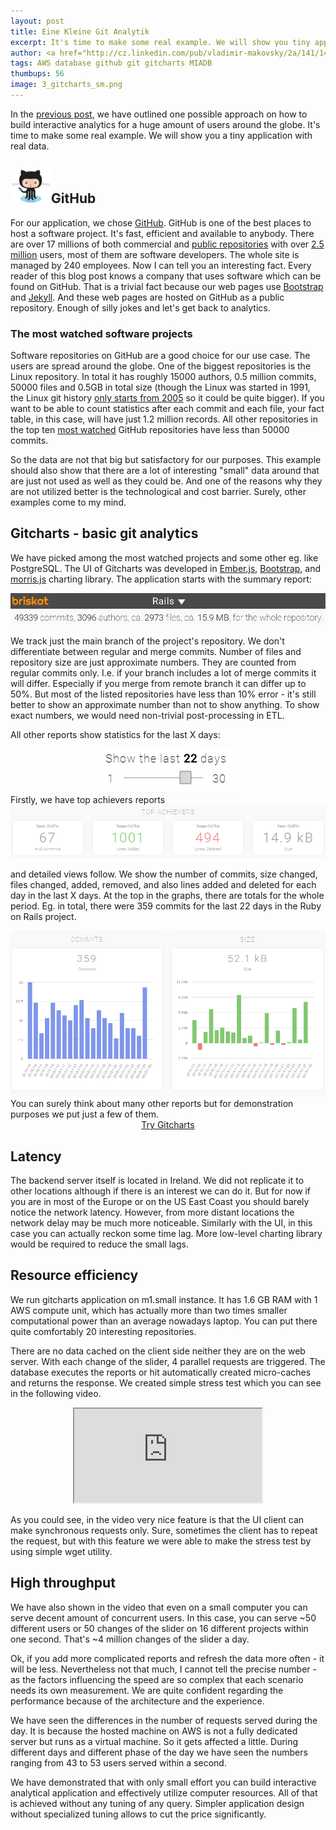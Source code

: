 ```yaml
---
layout: post
title: Eine Kleine Git Analytik
excerpt: It's time to make some real example. We will show you tiny application with real data. Software repositories on GitHub are a good choice for our use case.
author: <a href="http://cz.linkedin.com/pub/vladimir-makovsky/2a/141/141">Vladimir Makovsky</a>
tags: AWS database github git gitcharts MIADB
thumbups: 56
image: 3_gitcharts_sm.png
---
```

<p>
In the <a href="{{page.previous.url}}">previous post</a>, we have outlined one possible approach on how
to build interactive analytics for a huge amount of users around the globe.
It's time to make some real example. We will show you a tiny application with real data.
</p>

<h2><a href="http://www.github.com"><img src="/img/posts/3_octocat.png"/></a>GitHub</h2>
<p>
For our application, we chose <a href="http://www.wired.com/2013/03/github/">GitHub</a>.
GitHub is one of the best places to host a software project. It's fast, efficient and available to anybody.
There are over 17 millions of both commercial and 
<a href="https://github.com/search?l=&q=followers%3A%3E-1&ref=advsearch&type=Repositories">public repositories</a> with over
<a href="https://github.com/search?l=&o=desc&q=followers%3A%3E-1&ref=advsearch&s=joined&type=Users">2.5 million</a> users, most of them are software developers.
The whole site is managed by 240 employees. Now I can tell you an interesting fact.
Every reader of this blog post knows a company that uses software which can be found on GitHub. 
That is a trivial fact because our web pages use <a href="https://github.com/twbs/bootstrap">Bootstrap</a> and <a href="https://github.com/jekyll/jekyll">Jekyll</a>.
And these web pages are hosted on GitHub as a public repository.
Enough of silly jokes and let's get back to analytics. 
</p>

<h3>The most watched software projects</h3>
<p>Software repositories on GitHub are a good choice for our use case. The users are spread around the globe.
One of the biggest repositories is the Linux repository.
In total it has roughly 15000 authors, 0.5 million commits, 50000 files and 0.5GB in total size
(though the Linux was started in 1991, the Linux git history
<a href="https://github.com/torvalds/linux/commit/1da177e4c3f">only starts from 2005</a>
so it could be quite bigger). If you want to be able to count statistics after each
commit and each file, your fact table, in this case, will have just 1.2 million records.
All other repositories in the top ten
<a href="https://github.com/search?q=stars:%3E1&s=stars&type=Repositories">most watched</a>
GitHub repositories have less than 50000 commits.</p>

<p>So the data are not that big but satisfactory for our purposes.
This example should also show that there are a lot of interesting
"small" data around that are just not used as well as they could be.
And one of the reasons why they are not utilized better is the technological
and cost barrier. Surely, other examples come to my mind.
</p>

<h2>Gitcharts - basic git analytics</h2>

<p>We have picked among the most watched projects and some other eg. like PostgreSQL.
The UI of Gitcharts was developed in <a href="http://emberjs.com">Ember.js</a>, 
<a href="http://getbootstrap.com">Bootstrap</a>,
and <a href="http://morrisjs.github.io/morris.js/">morris.js</a> charting library.
The application starts with the summary report: <center><img src="/img/posts/3_summary.png"/></center>
</p>

<p>
We track just the main branch of the project's repository. 
We don't differentiate between regular and merge commits.
Number of files and repository size are just approximate numbers.
They are counted from regular commits only.
I.e. if your branch includes a lot of merge commits it will differ.
Especially if you merge from remote branch it can differ up to 50%.
But most of the listed repositories have less than 10% error - it's still better to show
an approximate number than not to show anything. To show exact numbers,
we would need non-trivial post-processing in ETL.
</p>

<p>All other reports show statistics for the last X days:
<center><img src="/img/posts/3_slider.png"/></center>
Firstly, we have top achievers reports
<center><img src="/img/posts/3_top_achievers.png"/></center>

and detailed views follow. We show the number of commits, size changed,
files changed, added, removed, and also lines added and deleted for each day
in the last X days. At the top in the graphs, there are totals for the whole period. Eg. in total,
there were 359 commits for the last 22 days in the Ruby on Rails project.
<center><img src="/img/posts/3_reports.png"/></center>
You can surely think about many other reports but for demonstration purposes
we put just a few of them.
<center>
<a class="btn btn-success btn-lg" href="http://gitcharts.briskat.com" role="button">Try Gitcharts</a>
</center>
</p>

<h2>Latency</h2>


<p>The backend server itself is located in Ireland. We did not replicate it to other locations
although if there is an interest we can do it. But for now if you are in most of the Europe
or on the US East Coast you should barely notice the network latency. However, from more
distant locations the network delay may be much more noticeable.
Similarly with the UI, in this case you can actually reckon some time lag.
More low-level charting library would be required to reduce the small
lags.
</p>

<h2>Resource efficiency</h2>

<p>
We run gitcharts application on m1.small instance. It has 1.6 GB RAM with 1 AWS compute unit,
which has actually more than two times smaller computational power than an average nowadays laptop.
You can put there quite comfortably 20 interesting repositories.
</p>


<p>There are no data cached on the client side neither they are on the web server.
With each change of the slider, 4 parallel requests are triggered.
The database executes the reports or hit automatically created micro-caches
and returns the response. We created simple stress test which you
can see in the following video.
	<center>
	<div class="embed-responsive embed-responsive-16by9">
	  <iframe class="embed-responsive-item" src="http://www.youtube.com/embed/xQZSdggFrvU?showinfo=0&rel=0&autohide=1" allowfullscreen></iframe>
	</div>
	</center>
</p>

<p>
As you could see, in the video very nice feature is that the UI client can
make synchronous requests only. Sure, sometimes the client has to repeat
the request, but with this feature we were able to make the stress test
by using simple wget utility.
</p>

<h2>High throughput</h2>

<p>
We have also shown in the video that even on a small computer you can serve decent
amount of concurrent users. In this case, you can serve ~50 different users
or 50 changes of the slider on 16 different projects within one second.
That's ~4 million changes of the slider a day.
</p>

<p>
Ok, if you add more complicated reports and refresh the data more often - it will be less.
Nevertheless not that much, I cannot tell the precise number - as the factors influencing
the speed are so complex that each scenario needs its own measurement. 
We are quite confident regarding the performance because of the architecture and the experience.
</p>

<p>
We have seen the differences in the number of requests served during the day.
It is because the hosted machine on AWS is not a fully dedicated server
but runs as a virtual machine. So it gets affected a little.
During different days and different phase of the day
we have seen the numbers ranging from 43 to 53 users served within a second.
</p>

<p>
We have demonstrated that with only small effort you can build
interactive analytical application and effectively utilize
computer resources. All of that is achieved without
any tuning of any query. Simpler application design without
specialized tuning allows to cut the price significantly.
</p>
